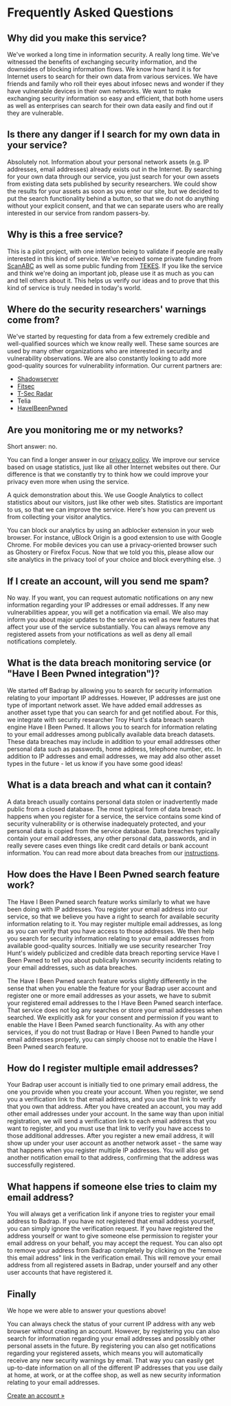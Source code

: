 # Frequently Asked Questions

## Why did you make this service?

We've worked a long time in information security. A really long time. We've
witnessed the benefits of exchanging security information, and the downsides
of blocking information flows. We know how hard it is for Internet users to
search for their own data from various services. We have friends and
family who roll their eyes about infosec news and wonder if they have vulnerable
devices in their own networks. We want to make exchanging security information
so easy and efficient, that both home users as well as enterprises can
search for their own data easily and find out if they are vulnerable.

## Is there any danger if I search for my own data in your service?

Absolutely not. Information about your personal network assets (e.g. IP 
addresses, email addresses) already exists out in the Internet. By searching 
for your own data through our service, you just search for your own assets 
from existing data sets published by security researchers. We could show the 
results for your assets as soon as you enter our site, but we decided to put 
the search functionality behind a button, so that we do not do anything 
without your explicit consent, and that we can separate users who are really 
interested in our service from random passers-by.

## Why is this a free service?

This is a pilot project, with one intention being to validate if people
are really interested in this kind of service. We've received some private
funding from [ScanABC](https://www.scanabc.com/) as well as some
public funding from [TEKES](https://www.businessfinland.fi). If
you like the service and think we're doing an important job, please use it
as much as you can and tell others about it. This helps us verify our ideas
and to prove that this kind of service is truly needed in today's world.

## Where do the security researchers' warnings come from?

We've started by requesting for data from a few extremely credible and
well-qualified sources which we know really well. These same sources
are used by many other organizations who are interested in security and
vulnerability observations. We are also constantly looking to add more
good-quality sources for vulnerability information. Our current partners
are:

- [Shadowserver](https://www.shadowserver.org/)
- [Fitsec](https://www.fitsec.com/)
- [T-Sec Radar](https://sicherheitstacho.eu/start/main)
- Telia
- [HaveIBeenPwned](https://haveibeenpwned.com)

## Are you monitoring me or my networks?

Short answer: no.

You can find a longer answer in our [privacy policy](./privacy.md).
We improve our service based on usage statistics, just like all other Internet
websites out there. Our difference is that we constantly try to think how we
could improve your privacy even more when using the service.

A quick demonstration about this. We use Google Analytics to collect statistics about
our visitors, just like other web sites. Statistics are important to us, so that
we can improve the service. Here's how you can prevent us from collecting your visitor
analytics.

You can block our analytics by using an adblocker extension in your web browser.
For instance, uBlock Origin is a good extension to use with Google Chrome. For
mobile devices you can use a privacy-oriented browser such as Ghostery or
Firefox Focus. Now that we told you this, please allow our site analytics in
the privacy tool of your choice and block everything else. :)

## If I create an account, will you send me spam?

No way. If you want, you can request automatic notifications on any new
information regarding your IP addresses or email addresses. If any new 
vulnerabilities appear, you will get a notification via email. We also 
may inform you about major updates to the service as well as new features 
that affect your use of the service substantially. You can always remove 
any registered assets from your notifications as well as deny all email 
notifications completely.

## What is the data breach monitoring service (or "Have I Been Pwned integration")?

We started off Badrap by allowing you to search for security information
relating to your important IP addresses. However, IP addresses are just one type 
of important network asset. We have added email addresses as another asset type 
that you can search for and get notified about. For this, we integrate with
security researcher Troy Hunt's data breach search engine Have I Been Pwned. 
It allows you to search for information relating to your email addresses among
publically available data breach datasets. These data breaches may include
in addition to your email addresses other personal data such as passwords, home 
address, telephone number, etc. In addition to IP addresses and email addresses, 
we may add also other asset types in the future - let us know if you have some 
good ideas!

## What is a data breach and what can it contain? 

A data breach usually contains personal data stolen or inadvertently made public
from a closed database. The most typical form of data breach happens when 
you register for a service, the service contains some kind of security
vulnerability or is otherwise inadequately protected, and your personal data 
is copied from the service database. Data breaches typically contain your
email addresses, any other personal data, passwords, and in really severe cases 
even things like credit card details or bank account information. You can read 
more about data breaches from our [instructions](types/databreach.md). 

## How does the Have I Been Pwned search feature work?

The Have I Been Pwned search feature works similarly to what we have been doing
with IP addresses. You register your email address into our service, so that we 
believe you have a right to search for available security information relating to 
it. You may register multiple email addresses, as long as you can verify that 
you have access to those addresses. We then help you search for security 
information relating to your email addresses from available good-quality 
sources. Initially we use security researcher Troy Hunt's widely publicized and 
credible data breach reporting service Have I Been Pwned to tell you about 
publically known security incidents relating to your email addresses, such 
as data breaches. 

The Have I Been Pwned search feature works slightly differently in the sense 
that when you enable the feature for your Badrap user account and register one 
or more email addresses as your assets, we have to submit your registered email 
addresses to the I Have Been Pwned search interface. That service does not log 
any searches or store your email addresses when searched. We explicitly ask for 
your consent and permission if you want to enable the Have I Been Pwned search 
functionality. As with any other services, if you do not trust Badrap or Have 
I Been Pwned to handle your email addresses properly, you can simply choose not 
to enable the Have I Been Pwned search feature.

## How do I register multiple email addresses? 

Your Badrap user account is initially tied to one primary email address, the one 
you provide when you create your account. When you register, we send you a 
verification link to that email address, and you use that link to verify that 
you own that address. After you have created an account, you may add other 
email addresses under your account. In the same way than upon initial registration, 
we will send a verification link to each email address that you want to register, 
and you must use that link to verify you have access to those additional addresses. 
After you register a new email address, it will show up under your user account
as another network asset - the same way that happens when you register multiple
IP addresses. You will also get another notification email to that address, 
confirming that the address was successfully registered.

## What happens if someone else tries to claim my email address?

You will always get a verification link if anyone tries to register your email
address to Badrap. If you have not registered that email address yourself, 
you can simply ignore the verification request. If you have registered the address 
yourself or want to give someone else permission to register your email address 
on your behalf, you may accept the request. You can also opt to remove your 
address from Badrap completely by clicking on the "remove this email address" link 
in the verification email. This will remove your email address from all registered 
assets in Badrap, under yourself and any other user accounts that have registered it. 

## Finally

We hope we were able to answer your questions above!

You can always check the status of your current IP address with any web browser 
without creating an account. However, by registering you can also search for 
information regarding your email addresses and possibly other personal assets in
the future. By registering you can also get notifications regarding your registered 
assets, which means you will automatically receive any new security warnings by 
email. That way you can easily get up-to-date information on all of the different 
IP addresses that you use daily at home, at work, or at the coffee shop, as well 
as new security information relating to your email addresses. 

[Create an account »](https://badrap.io/register)
